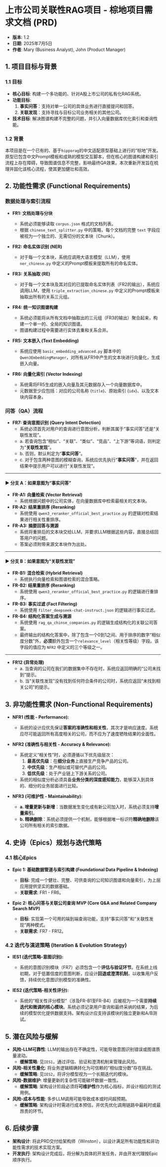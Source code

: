 # 上市公司关联性RAG项目 - 棕地项目需求文档 (PRD)

* **版本**: 1.2
* **日期**: 2025年7月5日
* **作者**: Mary (Business Analyst), John (Product Manager)

## 1. 项目目标与背景

### 1.1 目标

* **核心目标**: 构建一个多功能的、针对A股上市公司的私有化RAG系统。
* **功能目标**:
    1.  **事实问答**：支持对单一公司的具体业务进行直接提问和回答。
    2.  **关联发现**：支持寻找与目标公司业务相关的其他公司。
* **技术目标**: 解决图谱构建不完整的问题，并引入向量数据库优化索引和查询性能。

### 1.2 背景

本项目是在一个已有的、基于`hipporag`的中文适配原型基础上进行的“棕地”开发。原型已包含中文Prompt模板和成熟的模型交互脚本，但在核心的图谱构建和索引流程上存在障碍，导致图谱信息不完整，影响最终QA效果。本次重新开发旨在梳理并固化该核心流程，使其更加健壮和高效。

## 2. 功能性需求 (Functional Requirements)

### 数据处理与索引流程

* **FR1: 文档处理与分块**
    * 系统必须能够读取 `corpus.json` 格式的文档列表。
    * 根据 `chinese_text_splitter.py` 中的策略，每个文档的完整 `text` 字段应被视为一个独立的、无需切分的文本块（Chunk）。

* **FR2: 命名实体识别 (NER)**
    * 对于每一个文本块，系统应调用大语言模型（LLM），使用 `ner_chinese.py` 中定义的Prompt模板来提取所有的命名实体。

* **FR3: 关系抽取 (RE)**
    * 对于每一个文本块及其对应的已提取命名实体列表（FR2的输出），系统应调用LLM，使用 `triple_extraction_chinese.py` 中定义的Prompt模板来抽取出所有的关系三元组。

* **FR4: 统一知识图谱构建**
    * 系统必须能将从所有文档中抽取出的三元组（FR3的输出）聚合起来，构建一个单一的、全局的知识图谱。
    * 图谱构建过程中需要进行实体去重和关系合并。

* **FR5: 文本嵌入 (Text Embedding)**
    * 系统应使用 `basic_embedding_advanced.py` 脚本中的 `Qwen3EmbeddingManager`，对所有从FR1中产生的文本块进行向量化，生成嵌入向量。

* **FR6: 向量化索引 (Vector Indexing)**
    * 系统需将FR5生成的嵌入向量及其元数据存入一个向量数据库中。
    * 元数据至少应包括：对应的公司名称 (`title`)、原始索引 (`idx`)、以及文本块内容本身。

### 问答（QA）流程

* **FR7: 查询意图识别 (Query Intent Detection)**
    * 系统必须首先对用户的查询进行意图分析，判断其属于“事实问答”还是“关联性发现”。
    * a. 若查询包含“相似”、“关联”、“类似”、“竞品”、“上下游”等词语，则判定为“**关联性发现**”。
    * b. 否则，默认判定为“**事实问答**”。
    * c. 对于包含两种意图的模糊查询，系统应优先执行“**事实问答**”，并在返回结果中提示用户可以进行“关联性发现”。

---
#### ► 分支 A：如果意图为“事实问答”

* **FR-A1: 向量检索 (Vector Retrieval)**
    * 系统根据问题中的公司实体，在向量数据库中检索最相关的文本块。
* **FR-A2: 结果重排序 (Reranking)**
    * 系统使用 `qwen3_reranker_official_best_practice.py` 的逻辑对检索结果进行相关性重排序。
* **FR-A3: 摘要回答与溯源**
    * 系统将重排后的文本块交给LLM，并要求LLM根据这些内容，直接总结回答用户的问题。
    * 答案必须附带来源文本块作为出处。

---
#### ► 分支 B：如果意图为“关联性发现”

* **FR-B1: 混合检索 (Hybrid Retrieval)**
    * 系统执行向量检索和图谱检索的混合策略。
* **FR-B2: 结果重排序 (Reranking)**
    * 系统使用 `qwen3_reranker_official_best_practice.py` 的逻辑进行重排序。
* **FR-B3: 事实过滤 (Fact Filtering)**
    * 系统使用 `filter_deepseek-chat-instruct.json` 的逻辑进行事实过滤。
* **FR-B4: 结构化答案生成与溯源**
    * 系统使用 `rag_qa_chinse_companies.py` 的逻辑生成结构化的关联公司答案。
    * 最终输出的结构化答案中，除了包含一个0到1之间、用于排序的数字“相似度分数”外，**必须**额外包含一个`relevance_level`（相关性等级）字段。该字段的值应为 `NFR2` 中定义的三个等级之一。

---
* **FR12 (异常处理)**
    * a. 当查询的公司在我们的数据集中不存在时，系统应返回明确的“公司未找到”提示。
    * b. 当“关联性发现”没有找到任何符合条件的公司时，系统应返回“未找到相关公司”的提示。

## 3. 非功能性需求 (Non-Functional Requirements)

* **NFR1 (性能 - Performance):**
    * 系统的设计应优先保证**答案的准确性和相关性**，其次才是响应速度。系统应尽可能返回所有高度相关的公司，而不应为了速度牺牲结果的全面性。

* **NFR2 (准确性与相关性 - Accuracy & Relevance):**
    * 系统定义“相关性”时，必须遵循以下优先级层次：
        1.  **最高优先级**：在**细分业务**上直接生产竞争产品的公司。
        2.  **中优先级**：生产相似或可替代产品的公司。
        3.  **低优先级**：处于产业链上下游关系的公司。
    * 系统的相似度分析必须具备**业务分类的深度感知能力**，能够深入到具体的、细分的业务层面进行比较。

* **NFR3 (可维护性 - Maintainability):**
    * **a. 增量更新与新增**：当数据发生变化或有新公司加入时，系统必须支持**增量索引**。
    * **b. 精确删除**：系统必须提供一个机制，能够根据唯一标识符**精确地删除**该公司所有相关的索引数据。

## 4. 史诗（Epics）规划与迭代策略

### 4.1 核心Epics

* **Epic 1: 基础数据管道与索引构建 (Foundational Data Pipeline & Indexing)**
    * **目标**: 完成一个健壮、完整、可供查询的公司知识图谱和向量索引，为上层应用提供坚实的数据基础。
    * **关联需求**: FR1 - FR6。

* **Epic 2: 核心问答与关联公司查询 MVP (Core Q&A and Related Company Search MVP)**
    * **目标**: 实现第一个可用的端到端查询功能，支持“事实问答”和“关联性发现”两种模式。
    * **关联需求**: FR7 - FR12。

### 4.2 迭代与演进策略 (Iteration & Evolution Strategy)

* **IES1 (迭代策略-意图识别):**
    * 系统的意图识别模块（FR7）必须包含一个**评估与验证环节**。在系统上线初期，对于低置信度的意图判断，应设计**回退或澄清机制**，以收集用户反馈，持续优化意图识别模型的准确性。

* **IES2 (迭代策略-相关性评分):**
    * 系统的“相关性评分模型”（涉及FR-B1至FR-B4）应被视为一个需要**持续迭代和微调的核心模块**。系统必须记录用户查询和最终采纳的结果，为后续的模型优化提供数据支持。架构设计应支持该模块的独立更新和A/B测试。

## 5. 潜在风险与缓解

* **风险-LLM可靠性**: LLM的输出存在不确定性，可能导致意图识别错误或图谱质量波动。
    * **缓解策略**: 见`IES1`，通过评估、验证和澄清机制来管理此风险。
* **风险-相关性量化**: 将业务逻辑精确转化为可信赖的“相似度分数”存在挑战。
    * **缓解策略**: 见`IES2`，将评分模型视为一个长期迭代的模块。
* **风险-数据维护**: 增量更新的复杂性可能破坏数据一致性。
    * **缓解策略**: 架构设计阶段必须将**可维护性**作为核心指标，并设计相应的测试用例。
* **风险-成本与性能**: 多步LLM调用可能导致成本或时间超预期。
    * **缓解策略**: 架构设计时需进行成本预估，并优先优化调用链路中最耗时或最昂贵的环节。

## 6. 后续步骤

* **架构设计**: 将此PRD交付给架构师（Winston），以设计满足所有功能性和非功能性需求的技术实现方案。
* **开发执行**: 架构设计完成后，将分解为具体的开发任务，并由开发代理按Epic顺序执行。